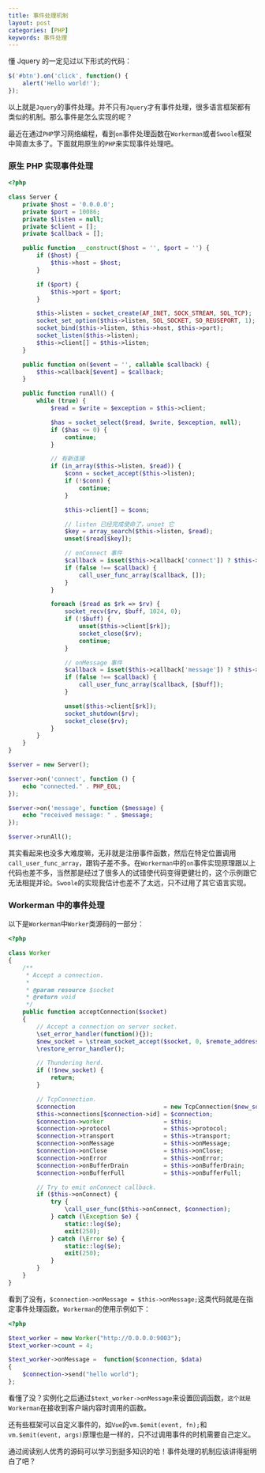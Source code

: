 ```yaml
---
title: 事件处理机制
layout: post
categories: [PHP]
keywords: 事件处理
---
```


懂 Jquery 的一定见过以下形式的代码：

```js
$('#btn').on('click', function() {
    alert('Hello world!');
});
```

以上就是`Jquery`的事件处理。并不只有`Jquery`才有事件处理，很多语言框架都有类似的机制。那么事件是怎么实现的呢？

最近在通过`PHP`学习网络编程，看到`on`事件处理函数在`Workerman`或者`Swoole`框架中简直太多了。下面就用原生的`PHP`来实现事件处理吧。

### 原生 PHP 实现事件处理

```php
<?php

class Server {
    private $host = '0.0.0.0';
    private $port = 10086;
    private $listen = null;
    private $client = [];
    private $callback = [];

    public function __construct($host = '', $port = '') {
        if ($host) {
            $this->host = $host;
        }

        if ($port) {
            $this->port = $port;
        }

        $this->listen = socket_create(AF_INET, SOCK_STREAM, SOL_TCP);
        socket_set_option($this->listen, SOL_SOCKET, SO_REUSEPORT, 1);
        socket_bind($this->listen, $this->host, $this->port);
        socket_listen($this->listen);
        $this->client[] = $this->listen;
    }

    public function on($event = '', callable $callback) {
        $this->callback[$event] = $callback;
    }

    public function runAll() {
        while (true) {
            $read = $write = $exception = $this->client;

            $has = socket_select($read, $write, $exception, null);
            if ($has <= 0) {
                continue;
            }

            // 有新连接
            if (in_array($this->listen, $read)) {
                $conn = socket_accept($this->listen);
                if (!$conn) {
                    continue;
                }

                $this->client[] = $conn;

                // listen 已经完成使命了，unset 它
                $key = array_search($this->listen, $read);
                unset($read[$key]);

                // onConnect 事件
                $callback = isset($this->callback['connect']) ? $this->callback['connect'] : false;
                if (false !== $callback) {
                    call_user_func_array($callback, []);
                }
            }

            foreach ($read as $rk => $rv) {
                socket_recv($rv, $buff, 1024, 0);
                if (!$buff) {
                    unset($this->client[$rk]);
                    socket_close($rv);
                    continue;
                }

                // onMessage 事件
                $callback = isset($this->callback['message']) ? $this->callback['message'] : false;
                if (false !== $callback) {
                    call_user_func_array($callback, [$buff]);
                }

                unset($this->client[$rk]);
                socket_shutdown($rv);
                socket_close($rv);
            }
        }
    }
}

$server = new Server();

$server->on('connect', function () {
    echo "connected." . PHP_EOL;
});

$server->on('message', function ($message) {
    echo "received message: " . $message;
});

$server->runAll();
```

其实看起来也没多大难度嘛，无非就是注册事件函数，然后在特定位置调用`call_user_func_array`，跟钩子差不多。在`Workerman`中的`on`事件实现原理跟以上代码也差不多，当然那是经过了很多人的试错使代码变得更健壮的，这个示例跟它无法相提并论。`Swoole`的实现我估计也差不了太远，只不过用了其它语言实现。

### Workerman 中的事件处理

以下是`Workerman`中`Worker`类源码的一部分：

```php
<?php

class Worker
{
    /**
     * Accept a connection.
     *
     * @param resource $socket
     * @return void
     */
    public function acceptConnection($socket)
    {
        // Accept a connection on server socket.
        \set_error_handler(function(){});
        $new_socket = \stream_socket_accept($socket, 0, $remote_address);
        \restore_error_handler();

        // Thundering herd.
        if (!$new_socket) {
            return;
        }

        // TcpConnection.
        $connection                         = new TcpConnection($new_socket, $remote_address);
        $this->connections[$connection->id] = $connection;
        $connection->worker                 = $this;
        $connection->protocol               = $this->protocol;
        $connection->transport              = $this->transport;
        $connection->onMessage              = $this->onMessage;
        $connection->onClose                = $this->onClose;
        $connection->onError                = $this->onError;
        $connection->onBufferDrain          = $this->onBufferDrain;
        $connection->onBufferFull           = $this->onBufferFull;

        // Try to emit onConnect callback.
        if ($this->onConnect) {
            try {
                \call_user_func($this->onConnect, $connection);
            } catch (\Exception $e) {
                static::log($e);
                exit(250);
            } catch (\Error $e) {
                static::log($e);
                exit(250);
            }
        }
    }
}
```

看到了没有，`$connection->onMessage = $this->onMessage;`这类代码就是在指定事件处理函数。`Workerman`的使用示例如下：

```php
<?php

$text_worker = new Worker("http://0.0.0.0:9003");
$text_worker->count = 4;

$text_worker->onMessage =  function($connection, $data)
{
    $connection->send("hello world");
};
```

看懂了没？实例化之后通过`$text_worker->onMessage`来设置回调函数，`这个就是 Workerman`在接收到客户端内容时调用的函数。

还有些框架可以自定义事件的，如`Vue`的`vm.$emit(event, fn);`和`vm.$emit(event, args)`原理也是一样的，只不过调用事件的时机需要自己定义。

通过阅读别人优秀的源码可以学习到挺多知识的哈！事件处理的机制应该讲得挺明白了吧？
